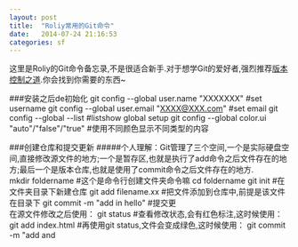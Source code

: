 ```yaml
---
layout: post
title:  "Roliy常用的Git命令"
date:   2014-07-24 21:16:53
categories: sf
---
```


这里是Roliy的Git命令备忘录,不是很适合新手.对于想学Git的爱好者,强烈推荐[版本控制之道](http://book.douban.com/subject/4813786/).你会找到你需要的东西~

###安装之后de初始化
	git config --global user.name "XXXXXXX"       		  #set username
	git config --global user.email "XXXX@XXX.com"   	  #set email
	git config --global --list                    		  #listshow global setup
	git config --global color.ui "auto"/"false"/"true"    #使用不同颜色显示不同类型的内容

###创建仓库和提交更新
#####个人理解：Git管理了三个空间,一个是实际硬盘空间,直接修改源文件的地方;一个是暂存区,也就是执行了add命令之后文件存在的地方;最后一个是版本仓库,也就是使用了commit命令之后文件存在的地方.	
	mkdir foldername   				#这个是命令行创建文件夹命令嘛
	cd foldername
	git init          				#在文件夹目录下新建仓库
	git add filename.xx  			#把文件添加到仓库中,前提是该文件在目录下
	git commit -m "add in hello"    #提交更	
	在源文件修改之后使用：
	git status           			#查看修改状态,会有红色标注,这时候使用：
	git add index.html              #再使用git status,文件会变成绿色,这时候使用：
	git commit -m "add <head> and <title> to index"

###创建分支
	git checkout -b x1 x2           #从x1分支创建x2分支,并切换到x2,与下两条指令合在一起等价
	git branch x1 x2                #从父分支x2创建分支x1，没有使用切换分支指令前，修改源文件,提交：
	git checkout x1                 #切换到之前创建的分支x1,这里认为,切换分支之前的修改提交是作用于“创建了x1分支的x2分支上
									#的”而x1分支则完全是x2分支(未修改)的拷贝.当然,如果修改发生在切换分支之后,则又不一样
									#了.切换到未修改的分支之后,所有源文件将会回复到原来状态.切换分支之后的修改相当于在“回
									#到过去”的原文件上修改.
	git checkout master 			
	git rebase x1                   #将x1分支上的所有提交复制到当前分支上,此命令执行后,当前分支和x1分支一模一样
	git branch -d x1                #然后就可以删除x1分支了,大写D更强力一些
	git branch                      #显示分支名称,带*号的是当前分支
	git tag 1.0 x1                  #第一个参数是版本号,第二个参数是分支名.整个标签的意思是给(截至到目前所有文件修改到)
									#x1分支做一个版本号标记
	git tag                         #查看所有版本号
	git branch x1.1 1.0             #从标签1.0创建分支x1.1
	git merge x2                    #将x2分支的所有修改合并到当前分支
									#原文件状态是X,创建两条分支X1和X2,并在分支上修改,若要将X和X1或X2合并,则OK,若X1和X2分支
									#对同一个文件做了修改,将X1和X2合并时就会产生冲突.
	git mergr --squash x2           #相当于仅把x2分支内容提交到暂存区,之后还需要commit指令提交	
	git branch -m name1 name2       #把name1改成name2,大写的M更强力

###版本回溯
	git revert 版本号				#撤销修改,版本号最好是前一个提交的版本号,这样不用处理冲突...


###打包
	git archive --format=zip --prefix=mysite-1.0/1.0 | gzip > mysite-1.0.zip
	git archive --format=tar --prefix=mysite-1.0/1.0 | gzip > mysite-1.0.tar.gz
	#两种打包压缩,第一种压缩成zip第二种压缩成gz;format的参数表明压缩类型,prefix参数表明目标目录,最后一部分表明压缩文件名称

###查看日志
	git log  						#查看修改日志,可以加上'-具体数字'参数表示需要显示的条数
	git log -p                      #按照日志顺序显示版本间差异
	git log number                  #根据哈希码查看日志,前七位即可
	git log --since="5 hours"       #查看5个小时内的提交记录
	git log number1...number2       #查看版本number1到number2之间的版本记录
	git blame file                  #按行输出file,每行前面会写该行提交的版本号和提交者,提交时间等
	git blame -L number1,number2 file #查看num1到num2行的记录

###其他
	git add -i 						#删除暂存区里的提交；进入交互add界面,选择3.revert,再输入1
	文件开始状态为X1,修改之后为X2,此时使用add命令;再次修改源文件,状态为X3;也就是说版本库里文件是X1状态,暂存区文件是X2状态,实际硬盘上是X3状态,使用：
	git diff                      	#将暂存区文件X2和硬盘文件X3做比较
	git diff --cached             	#将暂存区X2和版本库X1做比较
	git diff head                 	#将硬盘X3和版本库X1做比较
	git diff number               	#number是版本号,将当前状态和该版本比较
	git mv name1 name2              #将文件名name1改成name2,相当于(在硬盘上改名,并执行了add指令),但仍需要conmit指令提交到版本库
	初始状态为X,提交之后需要修改X,但是需要把两次修改作为一次提交(比如一些错误比较低级,不想让别人知道)：
	git commit -C head -a -amend
	git reset HEAD                  #复位HEAD提交,相当与删除了最新的一个提交记录,实际文件没有什么变化
	git gc                          #整理版本库,清理一些垃圾,根据提交日志,日志里没有的东西都会被删除.比如,之前复位了一些版本,文件还存在于硬盘上,执行本操作之后就复位的日志记录之后的修改都被删除了.
